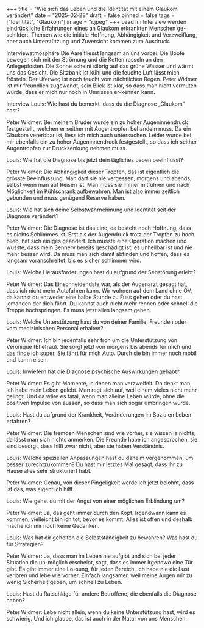 +++
title = "Wie sich das Leben und die Identität mit einem Glaukom verändert"
date = "2025-02-28"
draft = false
pinned = false
tags = ["Identität", "Glaukom"]
image = "r.jpeg"
+++
Lead
Im Interview werden eindrückliche Erfahrungen eines an Glaukom erkrankten Menschen ge-schildert. Themen wie die initiale Hoffnung, Abhängigkeit und Verzweiflung, aber auch Unterstützung und Zuversicht kommen zum Ausdruck.

Interviewatmosphäre
Die Aare fliesst langsam an uns vorbei. Die Boote bewegen sich mit der Strömung und die Ketten rasseln an den Anlegepfosten. Die Sonne scheint silbrig auf das grüne Wasser und wärmt uns das Gesicht. Die Sitzbank ist kühl und die feuchte Luft lässt mich frösteln. Der Uferweg ist noch feucht vom nächtlichen Regen. Peter Widmer ist mir freundlich zugewandt, sein Blick ist klar, so dass man nicht vermuten würde, dass er mich nur noch in Umrissen er-kennen kann.

Interview
Louis: Wie hast du bemerkt, dass du die Diagnose „Glaukom“ hast?

Peter Widmer: Bei meinem Bruder wurde ein zu hoher Augeninnendruck festgestellt, welchen er seither mit Augentropfen behandeln muss. Da ein Glaukom vererbbar ist, liess ich mich auch untersuchen. Leider wurde bei mir ebenfalls ein zu hoher Augeninnendruck festgestellt, so dass ich seither Augentropfen zur Drucksenkung nehmen muss. 
 

Louis: Wie hat die Diagnose bis jetzt dein tägliches Leben beeinflusst?

Peter Widmer: Die Abhängigkeit dieser Tropfen, das ist eigentlich die grösste Beeinflussung. Man darf sie nie vergessen, morgens und abends, selbst wenn man auf Reisen ist. Man muss sie immer mitführen und nach Möglichkeit im Kühlschrank aufbewahren. Man ist also immer zeitlich gebunden und muss genügend Reserve haben. 


Louis: Wie hat sich deine Selbstwahrnehmung und Identität seit der Diagnose verändert? 

Peter Widmer: Die Diagnose ist das eine, da besteht noch Hoffnung, dass es nichts    Schlimmes ist. Erst als der Augendruck trotz der Tropfen zu hoch blieb, hat sich einiges geändert. Ich musste eine Operation machen und wusste, dass mein Sehnerv bereits geschädigt ist, es unheilbar ist und nie mehr besser wird. Da muss man sich damit abfinden und hoffen, dass es langsam voranschreitet, bis es sicher schlimmer wird. 


Louis: Welche Herausforderungen hast du aufgrund der Sehstörung erlebt?

Peter Widmer: Das Einschneidendste war, als der Augenarzt gesagt hat, dass ich nicht mehr Autofahren kann. Wir wohnen auf dem Land ohne ÖV, da kannst du entweder eine halbe Stunde zu Fuss gehen oder du hast jemanden der dich fährt. Du kannst auch nicht mehr rennen oder schnell die Treppe hochspringen. Es muss jetzt alles langsam gehen. 


Louis: Welche Unterstützung hast du von deiner Familie, Freunden oder vom medizinischen Personal erhalten?

Peter Widmer: Ich bin jedenfalls sehr froh um die Unterstützung von Veronique (Ehefrau). Sie sorgt jetzt von morgens bis abends für mich und das finde ich super. Sie fährt für mich Auto. Durch sie bin immer noch mobil und kann reisen. 


Louis: Inwiefern hat die Diagnose psychische Auswirkungen gehabt?


Peter Widmer: Es gibt Momente, in denen man verzweifelt. Da denkt man, ich habe mein Leben gelebt. Man regt sich auf, weil einem vieles nicht mehr gelingt. Und da wäre es fatal, wenn man alleine Leben würde, ohne die positiven Impulse von aussen, so dass man sich sogar umbringen würde.


Louis: Hast du aufgrund der Krankheit, Veränderungen im Sozialen Leben erfahren?

Peter Widmer: Die fremden Menschen sind wie vorher, sie wissen ja nichts, da lässt man sich nichts anmerken. Die Freunde habe ich angesprochen, sie sind besorgt, dass hilft zwar nicht, aber sie haben Verständnis. 


Louis: Welche speziellen Anpassungen hast du daheim vorgenommen, um besser zurechtzukommen? Du hast mir letztes Mal gesagt, dass ihr zu Hause alles sehr strukturiert habt.

Peter Widmer: Genau, von dieser Pingeligkeit werde ich jetzt belohnt, dass ist das, was eigentlich hilft. 


Louis: Wie gehst du mit der Angst von einer möglichen Erblindung um?

Peter Widmer: Ja, das geht immer durch den Kopf. Irgendwann kann es kommen, vielleicht bin ich tot, bevor es kommt. Alles ist offen und deshalb mache ich mir noch keine Gedanken. 
 

Louis: Was hat dir geholfen die Selbstständigkeit zu bewahren? Was hast du für Strategien? 

Peter Widmer: Ja, dass man im Leben nie aufgibt und sich bei jeder Situation die un-möglich erscheint, sagt, dass es immer irgendwo eine Tür gibt. Es gibt immer eine Lö-sung, für jeden Bereich. Ich habe nie die Lust verloren und lebe wie vorher. Einfach langsamer, weil meine Augen mir zu wenig Sicherheit geben, um schnell zu Leben. 


Louis: Hast du Ratschläge für andere Betroffene, die ebenfalls die Diagnose haben?

Peter Widmer: Lebe nicht allein, wenn du keine Unterstützung hast, wird es schwierig. Und ich glaube, das ist auch in der Natur von uns Menschen. 
